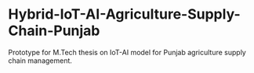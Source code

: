 # Hybrid-IoT-AI-Agriculture-Supply-Chain-Punjab
Prototype for M.Tech thesis on IoT-AI model for Punjab agriculture supply chain management.
